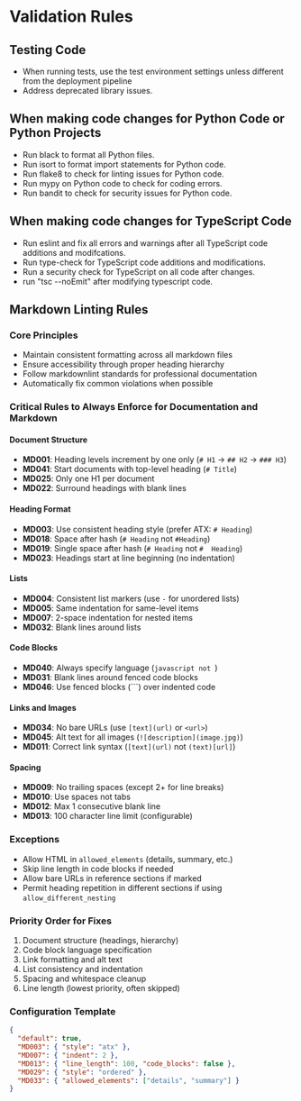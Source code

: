 # Validation Rules

## Testing Code

- When running tests, use the test environment settings unless different from the deployment pipeline
- Address deprecated library issues.

## When making code changes for Python Code or Python Projects

- Run black to format all Python files.
- Run isort to format import statements for Python code.
- Run flake8 to check for linting issues for Python code.
- Run mypy on Python code to check for coding errors.
- Run bandit to check for security issues for Python code.

## When making code changes for TypeScript Code

- Run eslint and fix all errors and warnings after all TypeScript code additions and modifcations.
- Run type-check for TypeScript code additions and modifications.
- Run a security check for TypeScript on all code after changes.
- run "tsc --noEmit" after modifying typescript code.

## Markdown Linting Rules

### Core Principles

- Maintain consistent formatting across all markdown files
- Ensure accessibility through proper heading hierarchy  
- Follow markdownlint standards for professional documentation
- Automatically fix common violations when possible

### Critical Rules to Always Enforce for Documentation and Markdown

#### Document Structure

- **MD001**: Heading levels increment by one only (`# H1` → `## H2` → `### H3`)
- **MD041**: Start documents with top-level heading (`# Title`)
- **MD025**: Only one H1 per document
- **MD022**: Surround headings with blank lines

#### Heading Format

- **MD003**: Use consistent heading style (prefer ATX: `# Heading`)
- **MD018**: Space after hash (`# Heading` not `#Heading`)
- **MD019**: Single space after hash (`# Heading` not `#  Heading`)
- **MD023**: Headings start at line beginning (no indentation)

#### Lists

- **MD004**: Consistent list markers (use `-` for unordered lists)
- **MD005**: Same indentation for same-level items
- **MD007**: 2-space indentation for nested items
- **MD032**: Blank lines around lists

#### Code Blocks

- **MD040**: Always specify language (```javascript not ```)
- **MD031**: Blank lines around fenced code blocks
- **MD046**: Use fenced blocks (```) over indented code

#### Links and Images

- **MD034**: No bare URLs (use `[text](url)` or `<url>`)
- **MD045**: Alt text for all images (`![description](image.jpg)`)
- **MD011**: Correct link syntax (`[text](url)` not `(text)[url]`)

#### Spacing

- **MD009**: No trailing spaces (except 2+ for line breaks)
- **MD010**: Use spaces not tabs
- **MD012**: Max 1 consecutive blank line
- **MD013**: 100 character line limit (configurable)

### Exceptions

- Allow HTML in `allowed_elements` (details, summary, etc.)
- Skip line length in code blocks if needed
- Allow bare URLs in reference sections if marked
- Permit heading repetition in different sections if using `allow_different_nesting`

### Priority Order for Fixes

1. Document structure (headings, hierarchy)
2. Code block language specification  
3. Link formatting and alt text
4. List consistency and indentation
5. Spacing and whitespace cleanup
6. Line length (lowest priority, often skipped)

### Configuration Template

```json
{
  "default": true,
  "MD003": { "style": "atx" },
  "MD007": { "indent": 2 },
  "MD013": { "line_length": 100, "code_blocks": false },
  "MD029": { "style": "ordered" },
  "MD033": { "allowed_elements": ["details", "summary"] }
}
```
